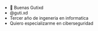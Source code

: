 - 👋 Buenas Gutixd 
- @guti.xd
- Tercer año de ingeneria en informatica
- Quiero especializarme en ciberseguridad


<!---
Gutixd/Gutixd is a ✨ special ✨ repository because its `README.md` (this file) appears on your GitHub profile.
You can click the Preview link to take a look at your changes.
--->

